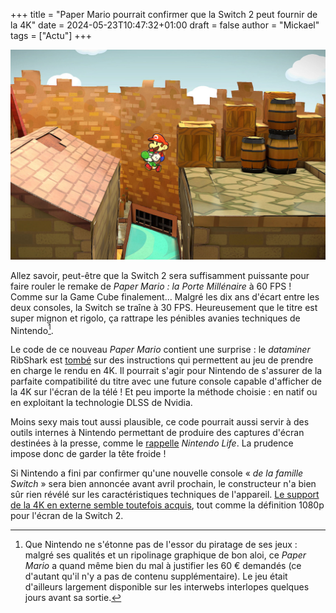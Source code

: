 +++
title = "Paper Mario pourrait confirmer que la Switch 2 peut fournir de la 4K"
date = 2024-05-23T10:47:32+01:00
draft = false
author = "Mickael"
tags = ["Actu"]
+++

![Paper Mario : la Porte Millénaire](paper.jpg "") 

Allez savoir, peut-être que la Switch 2 sera suffisamment puissante pour faire rouler le remake de *Paper Mario : la Porte Millénaire* à 60 FPS ! Comme sur la Game Cube finalement… Malgré les dix ans d'écart entre les deux consoles, la Switch se traîne à 30 FPS. Heureusement que le titre est super mignon et rigolo, ça rattrape les pénibles avanies techniques de Nintendo[^1].

Le code de ce nouveau *Paper Mario* contient une surprise : le *dataminer* RibShark est [tombé](https://x.com/RibShark/status/1793357532729418129) sur des instructions qui permettent au jeu de prendre en charge le rendu en 4K. Il pourrait s'agir pour Nintendo de s'assurer de la parfaite compatibilité du titre avec une future console capable d'afficher de la 4K sur l'écran de la télé ! Et peu importe la méthode choisie : en natif ou en exploitant la technologie DLSS de Nvidia.

Moins sexy mais tout aussi plausible, ce code pourrait aussi servir à des outils internes à Nintendo permettant de produire des captures d'écran destinées à la presse, comme le [rappelle](https://www.nintendolife.com/news/2024/05/paper-mario-the-thousand-year-door-codebase-apparently-contains-references-to-4k-output) *Nintendo Life*. La prudence impose donc de garder la tête froide !
 
Si Nintendo a fini par confirmer qu'une nouvelle console « *de la famille Switch* » sera bien annoncée avant avril prochain, le constructeur n'a bien sûr rien révélé sur les caractéristiques techniques de l'appareil. [Le support de la 4K en externe semble toutefois acquis](https://nostick.fr/articles/2024/mai/0905-switch-2-tout-ce-que-lon-sait/), tout comme la définition 1080p pour l'écran de la Switch 2.

[^1]: Que Nintendo ne s'étonne pas de l'essor du piratage de ses jeux : malgré ses qualités et un ripolinage graphique de bon aloi, ce *Paper Mario* a quand même bien du mal à justifier les 60 € demandés (ce d'autant qu'il n'y a pas de contenu supplémentaire). Le jeu était d'ailleurs largement disponible sur les interwebs interlopes quelques jours avant sa sortie.